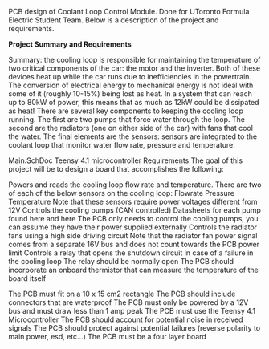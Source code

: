 PCB design of Coolant Loop Control Module. Done for UToronto Formula Electric Student Team. Below is a description of the project and requirements.

**Project Summary and Requirements**

Summary: the cooling loop is responsible for maintaining the temperature of two critical components of the car: the motor and the inverter. Both of these devices heat up while the car runs due to inefficiencies in the powertrain. The conversion of electrical energy to mechanical energy is not ideal with some of it (roughly 10-15%) being lost as heat. In a system that can reach up to 80kW of power, this means that as much as 12kW could be dissipated as heat! There are several key components to keeping the cooling loop running. The first are two pumps that force water through the loop. The second are the radiators (one on either side of the car) with fans that cool the water. The final elements are the sensors: sensors are integrated to the coolant loop that monitor water flow rate, pressure and temperature.

Main.SchDoc
Teensy 4.1 microcontroller
Requirements
	The goal of this project will be to design a board that accomplishes the following:

Powers and reads the cooling loop flow rate and temperature. There are two of each of the below sensors on the cooling loop:
Flowrate
Pressure
Temperature
Note that these sensors require power voltages different from 12V
Controls the cooling pumps (CAN controlled)
Datasheets for each pump found here and here
The PCB only needs to control the cooling pumps, you can assume they have their power supplied externally
Controls the radiator fans using a high side driving circuit
Note that the radiator fan power signal comes from a separate 16V bus and does not count towards the PCB power limit
Controls a relay that opens the shutdown circuit in case of a failure in the cooling loop 
The relay should be normally open
The PCB should incorporate an onboard thermistor that can measure the temperature of the board itself

The PCB must fit on a 10 x 15 cm2 rectangle
The PCB should include connectors that are waterproof
The PCB must only be powered by a 12V bus and must draw less than 1 amp peak
The PCB must use the Teensy 4.1 Microcontroller
The PCB should account for potential noise in received signals
The PCB should protect against potential failures (reverse polarity to main power, esd, etc…)
The PCB must be a four layer board
